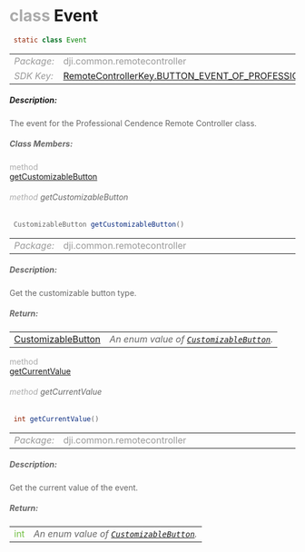 <div class="article"><h1 ><font color="#AAA">class </font>Event</h1></div>

~~~java
 static class Event 
~~~

<html><table class="table-supportedby"><tr valign="top"><td width=15%><font color="#999"><i>Package:</i></td><td width=85%><font color="#999">dji.common.remotecontroller</td></tr><tr valign="top"><td width=15%><font color="#999"><i>SDK Key:</i></td><td width=85%><font color="#999"><a href="/Components/KeyManager/DJIRemoteControllerKey.html#remotecontrollerkey_button_event_of_professional_rc_key">RemoteControllerKey.BUTTON_EVENT_OF_PROFESSIONAL_RC</a></td></tr></table></html>



##### Description:



<font color="#666">The event for the Professional Cendence Remote Controller class.



##### Class Members:

<div class="api-row" id="djiremotecontroller_professionalrc_getcustomizablebutton"><div class="api-col left"></div><div class="api-col middle" style="color:#AAA">method</div><div class="api-col right"><a class="trigger" href="#djiremotecontroller_professionalrc_getcustomizablebutton_inline">getCustomizableButton</a></div></div><div class="inline-doc" id="djiremotecontroller_professionalrc_getcustomizablebutton_inline"

><div class="article"><h6 ><font color="#AAA">method </font>getCustomizableButton</h6></div>

~~~java
 CustomizableButton getCustomizableButton() 
~~~

<html><table class="table-supportedby"><tr valign="top"><td width=15%><font color="#999"><i>Package:</i></td><td width=85%><font color="#999">dji.common.remotecontroller</td></tr></table></html>



##### Description:



<font color="#666">Get the customizable button type.



##### Return:

<html><table class="table-inline-parameters"><tr valign="top"><td><font color="#70BF41"><a href="/Components/RemoteController/DJIRemoteController.html#djiremotecontroller_djirccustomizablebutton">CustomizableButton</a></td><td><font color="#666"><i>An enum value of <code><a href="/Components/RemoteController/DJIRemoteController.html#djiremotecontroller_djirccustomizablebutton">CustomizableButton</a></code>.</i></td></tr></table></html></div>

<div class="api-row" id="djiremotecontroller_professionalrc_getcurrentvalue"><div class="api-col left"></div><div class="api-col middle" style="color:#AAA">method</div><div class="api-col right"><a class="trigger" href="#djiremotecontroller_professionalrc_getcurrentvalue_inline">getCurrentValue</a></div></div><div class="inline-doc" id="djiremotecontroller_professionalrc_getcurrentvalue_inline"

><div class="article"><h6 ><font color="#AAA">method </font>getCurrentValue</h6></div>

~~~java
 int getCurrentValue() 
~~~

<html><table class="table-supportedby"><tr valign="top"><td width=15%><font color="#999"><i>Package:</i></td><td width=85%><font color="#999">dji.common.remotecontroller</td></tr></table></html>



##### Description:



<font color="#666">Get the current value of the event.



##### Return:

<html><table class="table-inline-parameters"><tr valign="top"><td><font color="#70BF41">int</td><td><font color="#666"><i>An enum value of <code><a href="/Components/RemoteController/DJIRemoteController.html#djiremotecontroller_djirccustomizablebutton">CustomizableButton</a></code>.</i></td></tr></table></html></div>


